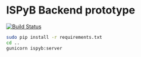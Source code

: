 # ISPyB Backend prototype

[![Build Status](https://travis-ci.org/mxcube/mxcube.svg?branch=master)](https://travis-ci.org/IvarsKarpics/ispyb_backend_prototype)

```bash
sudo pip install -r requirements.txt
cd ..
gunicorn ispyb:server
```
